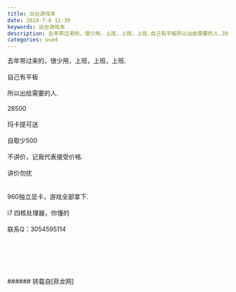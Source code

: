 ```yaml
---
title: 出台游戏本
date: 2018-7-8 12:39
keywords: 出台游戏本
description: 去年带过来的，很少用，上班，上班，上班.自己有平板所以出给需要的人.28500玛卡提可送自取少500不讲价，记我代表接受价格.讲价勿扰960独立显卡，游戏全部拿下.i7 四核处理器，你懂的联系Q：3054595114
categories: used
---
```

<td class="t_f" id="postmessage_1491109">

去年带过来的，很少用，上班，上班，上班.<br/>
<br/>
自己有平板<br/>
<br/>
所以出给需要的人.<br/>
<br/>
28500<br/>
<br/>
玛卡提可送<br/>
<br/>
自取少500<br/>
<br/>
不讲价，记我代表接受价格.<br/>
<br/>
讲价勿扰<br/>
<br/>
<br/>
960独立显卡，游戏全部拿下.<br/>
<br/>
i7 四核处理器，你懂的<br/>
<br/>
联系Q：3054595114<br/>
<br/>
<img alt="" border="0" class="zoom" data-cf-modified-db07ca76bf226027b60467c3-="" file="http://www.flw.ph/data/appbyme/upload/image/201807/08/87n76toiygGY.jpg" id="aimg_div06" lazyloadthumb="1" onclick="" onmouseover="" src="http://www.flw.ph/data/appbyme/upload/image/201807/08/87n76toiygGY.jpg"/><br/>
<br/>
<img alt="" border="0" class="zoom" data-cf-modified-db07ca76bf226027b60467c3-="" file="http://www.flw.ph/data/appbyme/upload/image/201807/08/JzPe5sj8LtFM.jpg" id="aimg_P8m9r" lazyloadthumb="1" onclick="" onmouseover="" src="http://www.flw.ph/data/appbyme/upload/image/201807/08/JzPe5sj8LtFM.jpg"/><br/>
<br/>
<img alt="" border="0" class="zoom" data-cf-modified-db07ca76bf226027b60467c3-="" file="http://www.flw.ph/data/appbyme/upload/image/201807/08/tvc5MXxmx841.jpg" id="aimg_zDTfF" lazyloadthumb="1" onclick="" onmouseover="" src="http://www.flw.ph/data/appbyme/upload/image/201807/08/tvc5MXxmx841.jpg"/><br/>
<br/>
<img alt="" border="0" class="zoom" data-cf-modified-db07ca76bf226027b60467c3-="" file="http://www.flw.ph/data/appbyme/upload/image/201807/08/YxfPUahA7TDL.jpg" id="aimg_YKZnR" lazyloadthumb="1" onclick="" onmouseover="" src="http://www.flw.ph/data/appbyme/upload/image/201807/08/YxfPUahA7TDL.jpg"/><br/>
<br/>
</td>
###### 转载自[菲龙网]